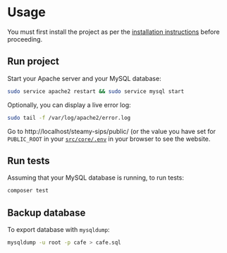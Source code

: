 # Usage

You must first install the project as per the [installation instructions](INSTALLATION_GUIDE.md) before
proceeding.

## Run project

Start your Apache server and your MySQL database:

```bash
sudo service apache2 restart && sudo service mysql start
```

Optionally, you can display a live error log:

```bash
sudo tail -f /var/log/apache2/error.log
```

Go to http://localhost/steamy-sips/public/ (or the value you have set for `PUBLIC_ROOT` in
your [`src/core/.env`](../src/core/.env)
in your browser to see the website.

## Run tests

Assuming that your MySQL database is running, to run tests:

```bash
composer test
```

## Backup database

To export database with `mysqldump`:

```bash
mysqldump -u root -p cafe > cafe.sql
```
